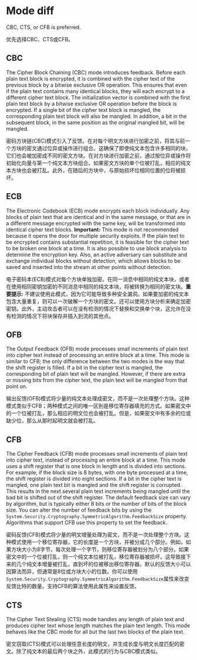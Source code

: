 ﻿# Mode diff

CBC, CTS, or CFB is preferred.

优先选择CBC、CTS或CFB。

## CBC

The Cipher Block Chaining (CBC) mode introduces feedback. Before each plain text block is encrypted, it is combined with the cipher text of the previous block by a bitwise exclusive OR operation. This ensures that even if the plain text  contains many identical blocks, they will each encrypt to a different cipher text block. The initialization vector is combined with the first plain text block by a bitwise exclusive OR operation before the block is encrypted. If a single bit of the cipher text block is mangled, the corresponding plain text block will also be mangled. In addition, a bit in the subsequent block, in the same position as the original mangled bit, will be mangled.

密码方块链(CBC)模式引入了反馈。在对每个明文方块进行加密之前，将其与前一个方块的密文通过位异或操作进行组合。这确保了即使纯文本包含许多相同的块，它们也会被加密成不同的密文方块。在对方块进行加密之前，通过按位异或操作将初始化向量与第一个纯文本方块组合。如果密文方块的单个位被打乱，相应的纯文本方块也会被打乱。此外，在随后的方块中，与原始损坏位相同位置的位将被损坏。

## ECB

The Electronic Codebook (ECB) mode encrypts each block individually. Any blocks of plain text that are identical and in the same message, or that are in a different message encrypted with the same key, will be transformed into identical cipher text blocks. **Important:** This mode is not recommended because it opens the door for multiple security exploits.  If the plain text to be encrypted contains substantial repetition, it is feasible for the cipher text to be broken one block at a time.  It is also possible to use block analysis to determine the encryption key.  Also, an active adversary can substitute and exchange individual blocks without detection, which allows blocks to be saved and inserted into the stream at other points without detection.

电子密码本(ECB)模式对每个方块单独加密。在同一消息中相同的纯文本块，或者在使用相同密钥加密的不同消息中相同的纯文本块，将被转换为相同的密文块。**重要提示:** 不建议使用此模式，因为它可能导致多种安全漏洞。如果要加密的纯文本包含大量重复，则可以一次破解一个方块的密文。还可以使用方块分析来确定加密密钥。此外，主动攻击者可以在没有检测的情况下替换和交换单个块，这允许在没有检测的情况下将块保存并插入到流的其他点。

## OFB

The Output Feedback (OFB) mode processes small increments of plain text into cipher text instead of processing an entire block at a time. This mode is similar to CFB; the only difference between the two modes is the way that the shift register is filled. If a bit in the cipher text is mangled, the corresponding bit of plain text will be mangled. However, if there are extra or missing bits from the cipher text, the plain text will be mangled from that point on.

输出反馈(OFB)模式将少量的纯文本处理成密文，而不是一次处理整个方块。这种模式类似于CFB；两种模式之间的唯一区别是移位寄存器填充的方式。如果密文中的一个位被打乱，那么相应的明文位也会被打乱。但是，如果密文中有多余的位或缺少位，那么从那时起明文就会被打乱。

## CFB

The Cipher Feedback (CFB) mode processes small increments of plain text into cipher text, instead of processing an entire block at a time.  This mode uses a shift register that is one block in length and is divided into sections.  For example, if the block size is 8 bytes, with one byte processed at a time, the shift register is divided into eight sections.  If a bit in the cipher text is mangled, one plain text bit is mangled and the shift register is corrupted.  This results in the next several plain text increments being mangled until the bad bit is shifted out of the shift register.  The default feedback size can vary by algorithm, but is typically either 8 bits or the number of bits of the block size.  You can alter the number of feedback bits by using the `System.Security.Cryptography.SymmetricAlgorithm.FeedbackSize` property.  Algorithms that support CFB use this property to set the feedback.

密码反馈(CFB)模式将少量的明文增量处理为密文，而不是一次处理整个方块。这种模式使用一个移位寄存器，它的长度是一个方块，并被分成几个部分。例如，如果方块大小为8字节，每次处理一个字节，则移位寄存器被划分为八个部分。如果密文中的一个位被打乱，则一个纯文本位被打乱，移位寄存器被损坏。这导致接下来的几个纯文本增量被打乱，直到坏的位被移出移位寄存器。默认的反馈大小可以因算法而异，但通常是8位或方块大小的位数。你可以使用`System.Security.Cryptography.SymmetricAlgorithm.FeedbackSize`属性来改变反馈比特的数量。支持CFB的算法使用此属性来设置反馈。

## CTS

The Cipher Text Stealing (CTS) mode handles any length of plain text and produces cipher text whose length matches the plain text length. This mode behaves like the CBC mode for all but the last two blocks of the plain text.

密文窃取(CTS)模式可以处理任意长度的明文，并生成长度与明文长度匹配的密文。除了纯文本的最后两个块之外，此模式的行为与CBC模式类似。

